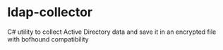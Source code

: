 # ldap-collector
C# utility to collect Active Directory data and save it in an encrypted file with bofhound compatibility
